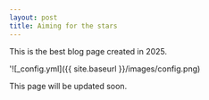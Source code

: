 ```yaml
---
layout: post
title: Aiming for the stars
---
```


This is the best blog page created in 2025.

'![_config.yml]({{ site.baseurl }}/images/config.png)

This page will be updated soon.
